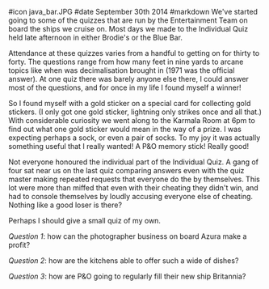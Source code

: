 #icon java_bar.JPG
#date September 30th 2014
#markdown
We've started going to some of the quizzes that are run by the
Entertainment Team on board the ships we cruise on.  Most days we
made to the Individual Quiz held late afternoon in either Brodie's
or the Blue Bar.

Attendance at these quizzes varies from a handful to getting on
for thirty to forty. The questions range from how many feet in
nine yards to arcane topics like when was decimalisation brought in
(1971 was the official answer). At one quiz there was barely anyone
else there, I could answer most of the questions, and for once in my
life I found myself a winner!

So I found myself with a gold sticker on a special card for collecting
gold stickers.  (I only got one gold sticker, lightning only strikes once
and all that.)  With considerable curiosity we went along to the
Karmala Room at 6pm to find out what one gold sticker would mean in the
way of a prize. I was expecting perhaps a sock, or even a pair of socks.
To my joy it was actually something useful that I really wanted! A P&amp;O memory
stick! Really good!

Not everyone honoured the individual part of the Individual Quiz. A gang of
four sat near us on the last quiz comparing answers even with the
quiz master making repeated requests that everyone do the by themselves.
This lot were more than miffed that even with their cheating they
didn't win, and had to console themselves by loudly accusing everyone else
of cheating. Nothing like a good loser is there?

Perhaps I should give a small quiz of my own.

*Question 1*: how can the photographer business on board Azura make a profit?

*Question 2*: how are the kitchens able to offer such a wide of
dishes?

*Question 3*: how are P&amp;O going to regularly fill their new ship Britannia?
